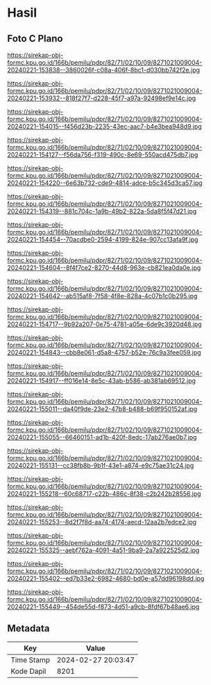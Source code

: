# Hasil

## Foto C Plano

https://sirekap-obj-formc.kpu.go.id/166b/pemilu/pdpr/82/71/02/10/09/8271021009004-20240221-153838--3860026f-c08a-406f-8bc1-d030bb742f2e.jpg

https://sirekap-obj-formc.kpu.go.id/166b/pemilu/pdpr/82/71/02/10/09/8271021009004-20240221-153932--818f27f7-d228-45f7-a97a-92498ef9e14c.jpg

https://sirekap-obj-formc.kpu.go.id/166b/pemilu/pdpr/82/71/02/10/09/8271021009004-20240221-154015--f456d23b-2235-43ec-aac7-b4e3bea948d9.jpg

https://sirekap-obj-formc.kpu.go.id/166b/pemilu/pdpr/82/71/02/10/09/8271021009004-20240221-154127--f56da756-f319-490c-8e69-550acd475db7.jpg

https://sirekap-obj-formc.kpu.go.id/166b/pemilu/pdpr/82/71/02/10/09/8271021009004-20240221-154220--6e63b732-cde9-4814-adce-b5c345d3ca57.jpg

https://sirekap-obj-formc.kpu.go.id/166b/pemilu/pdpr/82/71/02/10/09/8271021009004-20240221-154319--881c704c-1a9b-49b2-822a-5da8f5f47d21.jpg

https://sirekap-obj-formc.kpu.go.id/166b/pemilu/pdpr/82/71/02/10/09/8271021009004-20240221-154454--70acdbe0-2594-4199-824e-907cc13afa9f.jpg

https://sirekap-obj-formc.kpu.go.id/166b/pemilu/pdpr/82/71/02/10/09/8271021009004-20240221-154604--8f4f7ce2-8270-44d8-963e-cb821ea0da0e.jpg

https://sirekap-obj-formc.kpu.go.id/166b/pemilu/pdpr/82/71/02/10/09/8271021009004-20240221-154642--ab515af8-7f58-4f8e-828a-4c07b1c0b295.jpg

https://sirekap-obj-formc.kpu.go.id/166b/pemilu/pdpr/82/71/02/10/09/8271021009004-20240221-154717--9b92a207-0e75-4781-a05e-6de9c3920d48.jpg

https://sirekap-obj-formc.kpu.go.id/166b/pemilu/pdpr/82/71/02/10/09/8271021009004-20240221-154843--cbb8e061-d5a8-4757-b52e-76c9a3fee059.jpg

https://sirekap-obj-formc.kpu.go.id/166b/pemilu/pdpr/82/71/02/10/09/8271021009004-20240221-154917--ff016e14-8e5c-43ab-b586-ab381ab69512.jpg

https://sirekap-obj-formc.kpu.go.id/166b/pemilu/pdpr/82/71/02/10/09/8271021009004-20240221-155011--da40f9de-23e2-47b8-b488-b69f950152af.jpg

https://sirekap-obj-formc.kpu.go.id/166b/pemilu/pdpr/82/71/02/10/09/8271021009004-20240221-155055--66460151-ad1b-420f-8edc-17ab276ae0b7.jpg

https://sirekap-obj-formc.kpu.go.id/166b/pemilu/pdpr/82/71/02/10/09/8271021009004-20240221-155131--cc38fb8b-9b1f-43e1-a874-e9c75ae31c24.jpg

https://sirekap-obj-formc.kpu.go.id/166b/pemilu/pdpr/82/71/02/10/09/8271021009004-20240221-155218--60c68717-c22b-486c-8f38-c2b242b28556.jpg

https://sirekap-obj-formc.kpu.go.id/166b/pemilu/pdpr/82/71/02/10/09/8271021009004-20240221-155253--8d2f7f8d-aa74-4174-aecd-12aa2b7edce2.jpg

https://sirekap-obj-formc.kpu.go.id/166b/pemilu/pdpr/82/71/02/10/09/8271021009004-20240221-155325--aebf762a-4091-4a51-9ba9-2a7a922525d2.jpg

https://sirekap-obj-formc.kpu.go.id/166b/pemilu/pdpr/82/71/02/10/09/8271021009004-20240221-155402--ed7b33e2-6982-4680-bd0e-a57dd96198dd.jpg

https://sirekap-obj-formc.kpu.go.id/166b/pemilu/pdpr/82/71/02/10/09/8271021009004-20240221-155449--454de55d-f873-4d51-a9cb-8fdf67b48ae6.jpg


## Metadata

| Key        | Value               |
| ---------- | ------------------- |
| Time Stamp | 2024-02-27 20:03:47 |
| Kode Dapil | 8201                |



